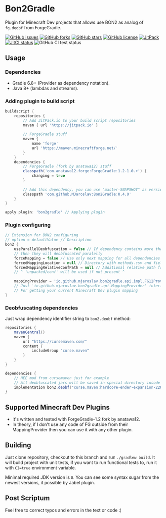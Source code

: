# Bon2Gradle

Plugin for Minecraft Dev projects that allows use BON2 as analog of `fg.deobf` from ForgeGradle.

[![GitHub issues](https://img.shields.io/github/issues/MJaroslav/Bon2Gradle)](https://github.com/MJaroslav/Bon2Gradle/issues "GitHub issues")
[![GitHub forks](https://img.shields.io/github/forks/MJaroslav/Bon2Gradle)](https://github.com/MJaroslav/Bon2Gradle/network "GitHub forks")
[![GitHub stars](https://img.shields.io/github/stars/MJaroslav/Bon2Gradle)](https://github.com/MJaroslav/Bon2Gradle/stargazers "GitHub stars")
[![GitHub license](https://img.shields.io/github/license/MJaroslav/Bon2Gradle)](https://github.com/MJaroslav/Bon2Gradle/blob/master/LICENSE "Open license")
[![JitPack](https://jitpack.io/v/MJaroslav/Bon2Gradle.svg)](https://jitpack.io/#MJaroslav/Bon2Gradle "JitPack")
[![JitCI status](https://jitci.com/gh/MJaroslav/Bon2Gradle/svg)](https://jitci.com/gh/MJaroslav/Bon2Gradle "JitCI")
![GitHub CI test status](https://github.com/MJaroslav/Bon2Gradle/actions/workflows/ci-test.yml/badge.svg)

## Usage

### Dependencies

- Gradle 6.8+ (Provider as dependency notation).
- Java 8+ (lambdas and streams).

### Adding plugin to build script

```groovy
buildscript {
    repositories {
        // Add JitPack.io to your build script repositories
        maven { url 'https://jitpack.io' } 
        
        // ForgeGradle stuff
        maven { 
            name 'forge'
            url 'https://maven.minecraftforge.net/'
        }
    }
    dependencies {
        // ForgeGradle (fork by anatawa12) stuff
        classpath('com.anatawa12.forge:ForgeGradle:1.2-1.0.+') {
            changing = true
        }
        
        // Add this dependency, you can use "master-SNAPSHOT" as version for using last commit
        classpath 'com.github.MJaroslav:Bon2Gradle:0.4.0'
    }
}

apply plugin: 'bon2gradle' // Applying plugin
```

### Plugin configuring

```groovy
// Extension for BON2 configuring
// option = defaultValue // Description
bon2 {
    useParallelDeobfuscation = false // If dependency contains more than one file,
    // then they will deobfuscated paralelly
    forceMapping = false // Use only next mapping for all dependencies
    forcedMappingLocation = null // Directory with methods.csv and fields.csv files
    forcedMappingRelativeConfPath = null // Additional relative path from uppder parameter file.
    // ^ 'unpacked/conf' will be used if not present ^
    
    mappingProvider = 'io.github.mjaroslav.bon2gradle.api.impl.FG12Provider'
    // Just 'io.github.mjaroslav.bon2gradle.api.MappingProvider' interface realization
    // For getting your current Minecraft Dev plugin mapping     
}
```

### Deobfuscating dependencies

Just wrap dependency identifier string to `bon2.deobf` method:

```groovy
repositories {
    mavenCentral()
    maven {
        url "https://cursemaven.com/"
        content {
            includeGroup "curse.maven"
        }
    }
}

dependencies {
    // HEE mod from cursemaven just for example
    // All deobfuscated jars will be saved in special directory insode of project build directory.
    implementation bon2.deobf("curse.maven:hardcore-ender-expansion-228015:2316923")
}

```

## Supported Minecraft Dev Plugins

- It's written and tested with ForgeGradle-1.2 fork by anatawa12.
- In theory, if I don't use any code of FG outside from their MappingProvider then
  you can use it with any other plugin.

## Building

Just clone repository, checkout to this branch and run `./gradlew build`. It will build project with unit tests, if you
want to run functional tests to, run it with `CI=true` environment variable.

Minimal required JDK version is `8`. You can see some syntax sugar from the newest versions, it possible by Jabel
plugin.

## Post Scriptum

Feel free to correct typos and errors in the text or code :)
